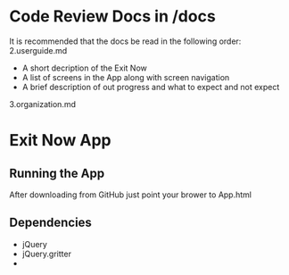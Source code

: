 
# Code Review Docs in /docs

It is recommended that the docs be read in the following order:  
2.userguide.md     
  - A short decription of the Exit Now
  - A list of screens in the App along with screen navigation
  - A brief description of out progress and what to expect and not expect
  
3.organization.md



# Exit Now App

## Running the App
After downloading from GitHub just point your brower to App.html

## Dependencies
* jQuery
* jQuery.gritter
* 